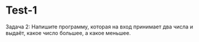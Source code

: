 # Test-1
Задача 2: Напишите программу, которая на вход принимает два числа и выдаёт, какое число большее, а какое меньшее.
